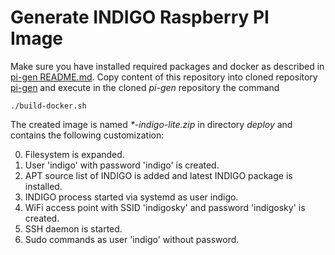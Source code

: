 Generate INDIGO Raspberry PI Image
==============

Make sure you have installed required packages and docker as described in
[pi-gen README.md](https://github.com/RPi-Distro/pi-gen/README.md).
Copy content of this repository into cloned repository [pi-gen](https://github.com/RPi-Distro/pi-gen)
and  execute in the cloned *pi-gen* repository the command
```
./build-docker.sh
```
The created image is named _*-indigo-lite.zip_ in directory _deploy_ and contains the following customization:

0. Filesystem is expanded.
1. User 'indigo' with password 'indigo' is created.
2. APT source list of INDIGO is added and latest INDIGO package is installed.
3. INDIGO process started via systemd as user indigo.
4. WiFi access point with SSID 'indigosky' and password 'indigosky' is created.
5. SSH daemon is started.
6. Sudo commands as user 'indigo' without password.
